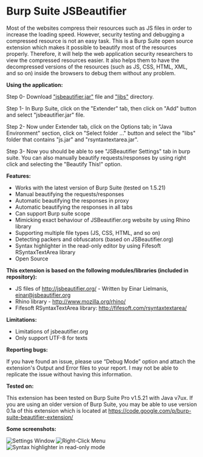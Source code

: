 Burp Suite JSBeautifier
=====================

Most of the websites compress their resources such as JS files in order to increase the loading speed. However, security testing and debugging a compressed resource is not an easy task. This is a Burp Suite open source extension which makes it possible to beautify most of the resources properly. Therefore, it will help the web application security researchers to view the compressed resources easier. It also helps them to have the decompressed versions of the resources (such as JS, CSS, HTML, XML, and so on) inside the browsers to debug them without any problem.

<b>Using the application:</b>

Step 0- Download ["jsbeautifier.jar"](jsbeautifier/jsbeautifier.jar) file and ["libs"](jsbeautifier/libs/) directory.

Step 1- In Burp Suite, click on the "Extender" tab, then click on "Add" button and select "jsbeautifier.jar" file.

Step 2- Now under Extender tab, click on the Options tab; in "Java Environment" section, click on "Select folder ..." button and select the "libs" folder that contains "js.jar" and "rsyntaxtextarea.jar".

Step 3- Now you should be able to see "JSBeautifier Settings" tab in burp suite. You can also manually beautify requests/responses by using right click and selecting the "Beautify This!" option.

<b>Features:</b>

- Works with the latest version of Burp Suite (tested on 1.5.21)
- Manual beautifying the requests/responses
- Automatic beautifying the responses in proxy
- Automatic beautifying the responses in all tabs
- Can support Burp suite scope
- Mimicking exact behaviour of JSBeautifier.org website by using Rhino library
- Supporting multiple file types (JS, CSS, HTML, and so on)
- Detecting packers and obfuscators (based on JSBeautifier.org)
- Syntax highlighter in the read-only editor by using Fifesoft RSyntaxTextArea library
- Open Source

<b>This extension is based on the following modules/libraries (included in repository):</b>

- JS files of http://jsbeautifier.org/ - Written by Einar Lielmanis, einar@jsbeautifier.org
- Rhino library - http://www.mozilla.org/rhino/
- Fifesoft RSyntaxTextArea library: http://fifesoft.com/rsyntaxtextarea/

<b>Limitations:</b>

- Limitations of jsbeautifier.org
- Only support UTF-8 for texts

<b>Reporting bugs:</b>

If you have found an issue, please use “Debug Mode” option and attach the extension's Output and Error files to your report. I may not be able to replicate the issue without having this information.

<b>Tested on:</b>

This extension has been tested on Burp Suite Pro v1.5.21 with Java v7ux.
If you are using an older version of Burp Suite, you may be able to use version 0.1a of this extension which is located at https://code.google.com/p/burp-suite-beautifier-extension/


<b>Some screenshots:</b>

![Settings Window](http://i.imgur.com/RZEdxXv.png)
![Right-Click Menu](http://i.imgur.com/vdyE6HJ.png)
![Syntax highlighter in read-only mode](http://i.imgur.com/1f87DjB.png)

